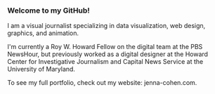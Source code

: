 ### Welcome to my GitHub! 

I am a visual journalist specializing in data visualization, web design, graphics, and animation.

I'm currently a Roy W. Howard Fellow on the digital team at the PBS NewsHour, but previously worked as a digital designer at the Howard Center for Investigative Journalism and Capital News Service at the University of Maryland. 

To see my full portfolio, check out my website: jenna-cohen.com. 
